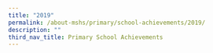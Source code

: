```yaml
---
title: "2019"
permalink: /about-mshs/primary/school-achievements/2019/
description: ""
third_nav_title: Primary School Achievements
---
```

